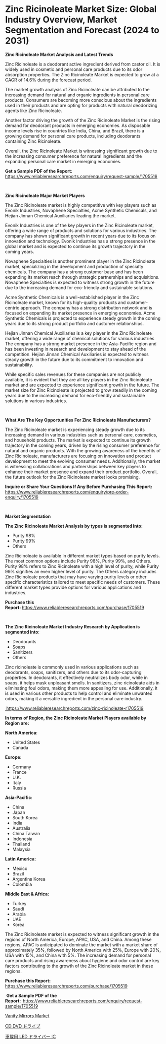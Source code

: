 <p><h1>Zinc Ricinoleate Market Size: Global Industry Overview, Market Segmentation and Forecast (2024 to 2031)</h1></p><p><strong>Zinc Ricinoleate Market Analysis and Latest Trends</strong></p>
<p><p>Zinc Ricinoleate is a deodorant active ingredient derived from castor oil. It is widely used in cosmetic and personal care products due to its odor absorption properties. The Zinc Ricinoleate Market is expected to grow at a CAGR of 14.6% during the forecast period. </p><p>The market growth analysis of Zinc Ricinoleate can be attributed to the increasing demand for natural and organic ingredients in personal care products. Consumers are becoming more conscious about the ingredients used in their products and are opting for products with natural deodorizing agents like Zinc Ricinoleate. </p><p>Another factor driving the growth of the Zinc Ricinoleate Market is the rising demand for deodorant products in emerging economies. As disposable income levels rise in countries like India, China, and Brazil, there is a growing demand for personal care products, including deodorants containing Zinc Ricinoleate.</p><p>Overall, the Zinc Ricinoleate Market is witnessing significant growth due to the increasing consumer preference for natural ingredients and the expanding personal care market in emerging economies.</p></p>
<p><strong>Get a Sample PDF of the Report:&nbsp;</strong> <a href="https://www.reliableresearchreports.com/enquiry/request-sample/1705519">https://www.reliableresearchreports.com/enquiry/request-sample/1705519</a></p>
<p>&nbsp;</p>
<p><strong>Zinc Ricinoleate Major Market Players</strong></p>
<p><p>The Zinc Ricinoleate market is highly competitive with key players such as Evonik Industries, Novaphene Specialties, Acme Synthetic Chemicals, and Hejian Jinnan Chemical Auxiliaries leading the market. </p><p>Evonik Industries is one of the key players in the Zinc Ricinoleate market, offering a wide range of products and solutions for various industries. The company has shown significant growth in recent years due to its focus on innovation and technology. Evonik Industries has a strong presence in the global market and is expected to continue its growth trajectory in the coming years.</p><p>Novaphene Specialties is another prominent player in the Zinc Ricinoleate market, specializing in the development and production of specialty chemicals. The company has a strong customer base and has been expanding its market reach through strategic partnerships and acquisitions. Novaphene Specialties is expected to witness strong growth in the future due to the increasing demand for eco-friendly and sustainable solutions.</p><p>Acme Synthetic Chemicals is a well-established player in the Zinc Ricinoleate market, known for its high-quality products and customer-centric approach. The company has a strong distribution network and is focused on expanding its market presence in emerging economies. Acme Synthetic Chemicals is projected to experience steady growth in the coming years due to its strong product portfolio and customer relationships.</p><p>Hejian Jinnan Chemical Auxiliaries is a key player in the Zinc Ricinoleate market, offering a wide range of chemical solutions for various industries. The company has a strong market presence in the Asia-Pacific region and has been investing in research and development to stay ahead of the competition. Hejian Jinnan Chemical Auxiliaries is expected to witness steady growth in the future due to its commitment to innovation and sustainability.</p><p>While specific sales revenues for these companies are not publicly available, it is evident that they are all key players in the Zinc Ricinoleate market and are expected to experience significant growth in the future. The market size for Zinc Ricinoleate is projected to grow steadily in the coming years due to the increasing demand for eco-friendly and sustainable solutions in various industries.</p></p>
<p>&nbsp;</p>
<p><strong>What Are The Key Opportunities For Zinc Ricinoleate Manufacturers?</strong></p>
<p><p>The Zinc Ricinoleate market is experiencing steady growth due to its increasing demand in various industries such as personal care, cosmetics, and household products. The market is expected to continue its growth trajectory in the coming years, driven by the rising consumer preference for natural and organic products. With the growing awareness of the benefits of Zinc Ricinoleate, manufacturers are focusing on innovation and product development to meet the evolving consumer needs. Additionally, the market is witnessing collaborations and partnerships between key players to enhance their market presence and expand their product portfolio. Overall, the future outlook for the Zinc Ricinoleate market looks promising.</p></p>
<p><strong>Inquire or Share Your Questions If Any Before Purchasing This Report:</strong> <a href="https://www.reliableresearchreports.com/enquiry/pre-order-enquiry/1705519">https://www.reliableresearchreports.com/enquiry/pre-order-enquiry/1705519</a></p>
<p>&nbsp;</p>
<p><strong>Market Segmentation</strong></p>
<p><strong>The Zinc Ricinoleate Market Analysis by types is segmented into:</strong></p>
<p><ul><li>Purity 98%</li><li>Purity 99%</li><li>Others</li></ul></p>
<p><p>Zinc Ricinoleate is available in different market types based on purity levels. The most common options include Purity 98%, Purity 99%, and Others. Purity 98% refers to Zinc Ricinoleate with a high level of purity, while Purity 99% signifies an even higher level of purity. The Others category includes Zinc Ricinoleate products that may have varying purity levels or other specific characteristics tailored to meet specific needs of customers. These different market types provide options for various applications and industries.</p></p>
<p><strong>Purchase this Report:&nbsp;</strong><a href="https://www.reliableresearchreports.com/purchase/1705519">https://www.reliableresearchreports.com/purchase/1705519</a></p>
<p>&nbsp;</p>
<p><strong>The Zinc Ricinoleate Market Industry Research by Application is segmented into:</strong></p>
<p><ul><li>Deodorants</li><li>Soaps</li><li>Sanitizers</li><li>Others</li></ul></p>
<p><p>Zinc ricinoleate is commonly used in various applications such as deodorants, soaps, sanitizers, and others due to its odor-capturing properties. In deodorants, it effectively neutralizes body odor, while in soaps, it helps mask unpleasant smells. In sanitizers, zinc ricinoleate aids in eliminating foul odors, making them more appealing for use. Additionally, it is used in various other products to help control and eliminate unwanted odors, making it a versatile ingredient in the personal care industry.</p></p>
<p><a href="https://www.reliableresearchreports.com/zinc-ricinoleate-r1705519">&nbsp;https://www.reliableresearchreports.com/zinc-ricinoleate-r1705519</a></p>
<p><strong>In terms of Region, the Zinc Ricinoleate Market Players available by Region are:</strong></p>
<p>
    <p> <strong> North America: </strong>
        <ul>
            <li>United States</li>
            <li>Canada</li>
        </ul>
        </p> 
    <p> <strong> Europe: </strong>
        <ul>
            <li>Germany</li>
            <li>France</li>
            <li>U.K.</li>
            <li>Italy</li>
            <li>Russia</li>
        </ul>
        </p> 
    <p> <strong> Asia-Pacific: </strong>
        <ul>
            <li>China</li>
            <li>Japan</li>
            <li>South Korea</li>
            <li>India</li>
            <li>Australia</li>
            <li>China Taiwan</li>
            <li>Indonesia</li>
            <li>Thailand</li>
            <li>Malaysia</li>
        </ul>
        </p> 
    <p> <strong> Latin America: </strong>
        <ul>
            <li>Mexico</li>
            <li>Brazil</li>
            <li>Argentina Korea</li>
            <li>Colombia</li>
        </ul>
        </p> 
    <p> <strong> Middle East & Africa: </strong>
        <ul>
            <li>Turkey</li>
            <li>Saudi</li>
            <li>Arabia</li>
            <li>UAE</li>
            <li>Korea</li>
        </ul>
    </p>
    </p>
<p><p>The Zinc Ricinoleate market is expected to witness significant growth in the regions of North America, Europe, APAC, USA, and China. Among these regions, APAC is anticipated to dominate the market with a market share of approximately 35%, followed by North America with 25%, Europe with 20%, USA with 15%, and China with 5%. The increasing demand for personal care products and rising awareness about hygiene and odor control are key factors contributing to the growth of the Zinc Ricinoleate market in these regions.</p></p>
<p><strong>Purchase this Report: </strong><a href="https://www.reliableresearchreports.com/purchase/1705519">https://www.reliableresearchreports.com/purchase/1705519</a></p>
<p>&nbsp;<strong>Get a Sample PDF of the Report:&nbsp;&nbsp;</strong><a href="https://www.reliableresearchreports.com/enquiry/request-sample/1705519">https://www.reliableresearchreports.com/enquiry/request-sample/1705519</a></p>
<p><strong></strong></p>
<p><p><a href="https://view.publitas.com/reportprime-1/global-vanity-mirrors-market-size-is-expected-to-reach-at-a-cagr-of-4-3-and-this-report-covers-market-growth-trend-opportunity-and-forecast-2024-2031/">Vanity Mirrors Market</a></p><p><a href="https://medium.com/@pattypetd0/cd-dvd%E3%83%89%E3%83%A9%E3%82%A4%E3%83%96%E6%A5%AD%E7%95%8C%E3%81%B8%E3%81%AE%E6%B4%9E%E5%AF%9F-2031%E5%B9%B4%E3%81%BE%E3%81%A7%E3%81%AE%E5%B8%82%E5%A0%B4%E8%B2%A1%E5%8B%99%E7%8A%B6%E6%B3%81-%E5%B8%82%E5%A0%B4%E8%A6%8F%E6%A8%A1-%E5%8F%8E%E7%9B%8A%E5%88%86%E6%9E%90-831f1ef04b62">CD DVD ドライブ</a></p><p><a href="https://medium.com/@grarrity46851/%E3%82%B0%E3%83%AD%E3%83%BC%E3%83%90%E3%83%AB%E8%87%AA%E5%8B%95%E8%BB%8A%E7%94%A8led%E3%83%89%E3%83%A9%E3%82%A4%E3%83%90%E3%83%BCic%E7%94%A3%E6%A5%AD-%E3%82%BF%E3%82%A4%E3%83%97-%E5%BF%9C%E7%94%A8-%E5%B8%82%E5%A0%B4%E3%83%97%E3%83%AC%E3%82%A4%E3%83%A4%E3%83%BC-%E5%9C%B0%E5%9F%9F%E5%88%A5%E6%88%90%E9%95%B7%E5%88%86%E6%9E%90-%E3%81%8A%E3%82%88%E3%81%B3%E5%B0%86%E6%9D%A5%E3%82%B7%E3%83%8A%E3%83%AA%E3%82%AA-2024%E5%B9%B4-2031%E5%B9%B4-65e82d852481">車載用 LED ドライバー IC</a></p></p>